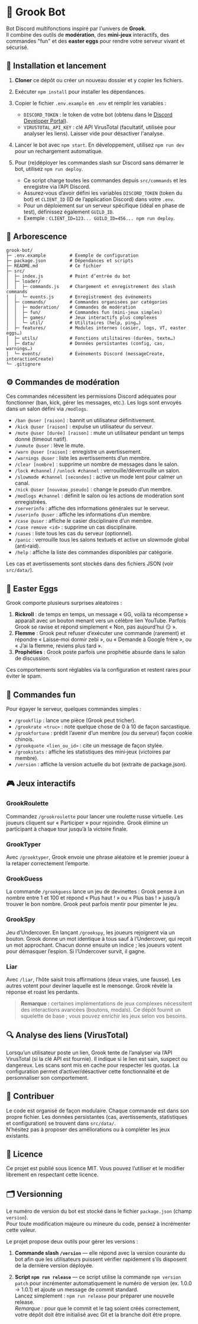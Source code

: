 # 🤖 Grook Bot

Bot Discord multifonctions inspiré par l'univers de **Grook**.  
Il combine des outils de **modération**, des **mini‑jeux** interactifs, des commandes "fun" et des **easter eggs** pour rendre votre serveur vivant et sécurisé.

## 🔧 Installation et lancement

1. **Cloner** ce dépôt ou créer un nouveau dossier et y copier les fichiers.
2. Exécuter `npm install` pour installer les dépendances.
3. Copier le fichier `.env.example` en `.env` et remplir les variables :
   - `DISCORD_TOKEN` : le token de votre bot (obtenu dans le [Discord Developer Portal](https://discord.com/developers/applications)).
   - `VIRUSTOTAL_API_KEY` : clé API VirusTotal (facultatif, utilisée pour analyser les liens). Laisser vide pour désactiver l'analyse.
4. Lancer le bot avec `npm start`. En développement, utilisez `npm run dev` pour un rechargement automatique.

5. Pour (re)déployer les commandes slash sur Discord sans démarrer le bot, utilisez `npm run deploy`.  
   - Ce script charge toutes les commandes depuis `src/commands` et les enregistre via l’API Discord.  
   - Assurez‑vous d’avoir défini les variables `DISCORD_TOKEN` (token du bot) et `CLIENT_ID` (ID de l’application Discord) dans votre `.env`.  
   - Pour un déploiement sur un serveur spécifique (idéal en phase de test), définissez également `GUILD_ID`.  
   - Exemple : `CLIENT_ID=123... GUILD_ID=456... npm run deploy`.

## 📂 Arborescence

```
grook-bot/
├─ .env.example         # Exemple de configuration
├─ package.json         # Dépendances et scripts
├─ README.md            # Ce fichier
├─ src/
│  ├─ index.js          # Point d’entrée du bot
│  ├─ loader/
│  │  ├─ commands.js    # Chargement et enregistrement des slash commands
│  │  └─ events.js      # Enregistrement des événements
│  ├─ commands/         # Commandes organisées par catégories
│  │  ├─ moderation/    # Commandes de modération
│  │  ├─ fun/           # Commandes fun (mini‑jeux simples)
│  │  ├─ games/         # Jeux interactifs plus complexes
│  │  └─ util/          # Utilitaires (help, ping…)
│  ├─ features/         # Modules internes (casier, logs, VT, easter eggs…)
│  ├─ utils/            # Fonctions utilitaires (durées, texte…)
│  ├─ data/             # Données persistantes (config, cas, warnings…)
│  └─ events/           # Événements Discord (messageCreate, interactionCreate)
└─ .gitignore
```

## ⚙️ Commandes de modération

Ces commandes nécessitent les permissions Discord adéquates pour fonctionner (ban, kick, gérer les messages, etc.). Les logs sont envoyés dans un salon défini via `/modlogs`.

- `/ban @user [raison]` : bannit un utilisateur définitivement.  
- `/kick @user [raison]` : expulse un utilisateur du serveur.  
- `/mute @user [durée] [raison]` : mute un utilisateur pendant un temps donné (timeout natif).  
- `/unmute @user` : lève le mute.  
- `/warn @user [raison]` : enregistre un avertissement.  
- `/warnings @user` : liste les avertissements d’un membre.  
- `/clear [nombre]` : supprime un nombre de messages dans le salon.  
- `/lock #channel` / `/unlock #channel` : verrouille/déverrouille un salon.  
- `/slowmode #channel [secondes]` : active un mode lent pour calmer un canal.  
- `/nick @user [nouveau_pseudo]` : change le pseudo d’un membre.  
- `/modlogs #channel` : définit le salon où les actions de modération sont enregistrées.  
- `/serverinfo` : affiche des informations générales sur le serveur.  
- `/userinfo @user` : affiche les informations d’un membre.  
- `/case @user` : affiche le casier disciplinaire d’un membre.  
- `/case remove <id>` : supprime un cas disciplinaire.  
- `/cases` : liste tous les cas du serveur (optionnel).  
- `/panic` : verrouille tous les salons textuels et active un slowmode global (anti‑raid).  
- `/help` : affiche la liste des commandes disponibles par catégorie.

Les cas et avertissements sont stockés dans des fichiers JSON (voir `src/data/`).

## 🥚 Easter Eggs

Grook comporte plusieurs surprises aléatoires :

1. **Rickroll** : de temps en temps, un message « GG, voilà ta récompense » apparaît avec un bouton menant vers un célèbre lien YouTube. Parfois Grook se ravise et répond simplement « Non, pas aujourd’hui 😏 ».
2. **Flemme** : Grook peut refuser d’exécuter une commande (rarement) et répondre « Laisse‑moi dormir zebi », ou « Demande à Google frère », ou « J’ai la flemme, reviens plus tard ».  
3. **Prophéties** : Grook poste parfois une prophétie absurde dans le salon de discussion.

Ces comportements sont réglables via la configuration et restent rares pour éviter le spam.

## 🎉 Commandes fun

Pour égayer le serveur, quelques commandes simples :

- `/grookflip` : lance une pièce (Grook peut tricher).  
- `/grookrate <truc>` : note quelque chose de 0 à 10 de façon sarcastique.  
- `/grookfortune` : prédit l’avenir d’un membre (ou du serveur) façon cookie chinois.  
- `/grookquote <lien_ou_id>` : cite un message de façon stylée.  
- `/grookstats` : affiche les statistiques des mini‑jeux (victoires par membre).  
- `/version` : affiche la version actuelle du bot (extraite de package.json).

## 🎮 Jeux interactifs

### GrookRoulette
Commandez `/grookroulette` pour lancer une roulette russe virtuelle. Les joueurs cliquent sur « Participer » pour rejoindre. Grook élimine un participant à chaque tour jusqu’à la victoire finale.

### GrookTyper
Avec `/grooktyper`, Grook envoie une phrase aléatoire et le premier joueur à la retaper correctement l’emporte.

### GrookGuess
La commande `/grookguess` lance un jeu de devinettes : Grook pense à un nombre entre 1 et 100 et répond « Plus haut ! » ou « Plus bas ! » jusqu’à trouver le bon nombre. Grook peut parfois mentir pour pimenter le jeu.

### GrookSpy
Jeu d’Undercover. En lançant `/grookspy`, les joueurs rejoignent via un bouton. Grook donne un mot identique à tous sauf à l’Undercover, qui reçoit un mot approchant. Chacun donne ensuite un indice ; les joueurs votent pour démasquer l’espion. Si l’Undercover survit, il gagne.

### Liar
Avec `/liar`, l’hôte saisit trois affirmations (deux vraies, une fausse). Les autres votent pour deviner laquelle est le mensonge. Grook révèle la réponse et roast les perdants.

> **Remarque :** certaines implémentations de jeux complexes nécessitent des interactions avancées (boutons, modals). Ce dépôt fournit un squelette de base ; vous pouvez enrichir les jeux selon vos besoins.

## 🔍 Analyse des liens (VirusTotal)

Lorsqu’un utilisateur poste un lien, Grook tente de l’analyser via l’API VirusTotal (si la clé API est fournie). Il indique si le lien est sain, suspect ou dangereux. Les scans sont mis en cache pour respecter les quotas. La configuration permet d’activer/désactiver cette fonctionnalité et de personnaliser son comportement.

## 📌 Contribuer

Le code est organisé de façon modulaire. Chaque commande est dans son propre fichier. Les données persistantes (cas, avertissements, statistiques et configuration) se trouvent dans `src/data/`.  
N’hésitez pas à proposer des améliorations ou à compléter les jeux existants.

## 📄 Licence

Ce projet est publié sous licence MIT. Vous pouvez l’utiliser et le modifier librement en respectant cette licence.

## 🗂️ Versionning

Le numéro de version du bot est stocké dans le fichier `package.json` (champ `version`).  
Pour toute modification majeure ou mineure du code, pensez à incrémenter cette valeur.  

Le projet propose deux outils pour gérer les versions :

1. **Commande slash `/version`** — elle répond avec la version courante du bot afin que les utilisateurs puissent vérifier rapidement s’ils disposent de la dernière version déployée.

2. **Script `npm run release`** — ce script utilise la commande `npm version patch` pour incrémenter automatiquement le numéro de version (ex. 1.0.0 → 1.0.1) et ajoute un message de commit standard.  
   Lancez simplement : `npm run release` pour préparer une nouvelle release.  
   *Remarque :* pour que le commit et le tag soient créés correctement, votre dépôt doit être initialisé avec Git et la branche doit être propre.
